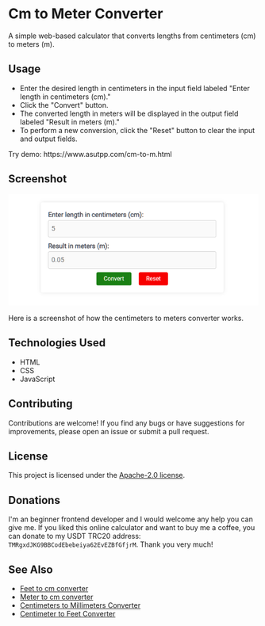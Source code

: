 # Cm to Meter Converter
<p>A simple web-based calculator that converts lengths from centimeters (cm) to meters (m).</p>
<h2>Usage</h2>
<ul>
  <li>Enter the desired length in centimeters in the input field labeled "Enter length in centimeters (cm)."</li>
 <li>Click the "Convert" button.</li>
  <li>The converted length in meters will be displayed in the output field labeled "Result in meters (m)."</li>
 <li>To perform a new conversion, click the "Reset" button to clear the input and output fields.</li>
</ul>
<p>Try demo: https://www.asutpp.com/cm-to-m.html</p>
<h2>Screenshot</h2>
<p><img src="https://raw.githubusercontent.com/yury-makarov/cm-to-meter-converter/main/screenshot-cm-to-meter-converter.png" alt="Screenshot of the centimeters to meters converter"/></p>
<p>Here is a screenshot of how the centimeters to meters converter works.</p>
<h2>Technologies Used</h2>
<ul>
    <li> HTML</li>
   <li>  CSS</li>
    <li> JavaScript</li>
</ul>
<h2>Contributing</h2>
<p>Contributions are welcome! If you find any bugs or have suggestions for improvements, please open an issue or submit a pull request.</p>
<h2>License</h2>
<p>This project is licensed under the <a href="https://github.com/yury-makarov/cm-to-meter-converter/blob/main/LICENSE">Apache-2.0 license</a>.</p>
<h2>Donations</h2>
<p>I'm an beginner frontend developer and I would welcome any help you can give me. If you liked this online calculator and want to buy me a coffee, you can donate to my USDT TRC20 address: <code>TMRgxdJKG9BBCodEbebeiya62EvEZBfGfjrM</code>. Thank you very much!</p>
<h2>See Also</h2>
<ul>
 <li><a href="https://github.com/yury-makarov/feet-to-cm-converter">Feet to cm converter</a></li>
 <li><a href="https://github.com/yury-makarov/meter-to-cm-converter">Meter to cm converter</a></li>
 <li><a href="https://github.com/yury-makarov/centimeters-to-millimeters-conversion">Centimeters to Millimeters Converter</a></li>
 <li><a href="https://github.com/yury-makarov/centimeter-to-feet-converter">Centimeter to Feet Converter</a></li>
</ul>
